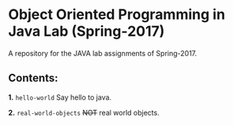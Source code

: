 # Object Oriented Programming in Java Lab (Spring-2017)
A repository for the JAVA lab assignments of Spring-2017.


## Contents:

**1.** `hello-world` Say hello to java.

**2.** `real-world-objects` ~~NOT~~ real world objects.
